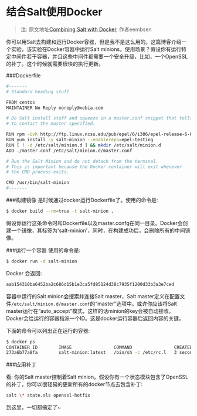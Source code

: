 # 结合Salt使用Docker #
>注: 原文地址[Combining Salt with Docker](http://blog.xebia.com/2014/06/14/combining-salt-with-docker/), 作者eembsen

你可以用Salt去构建和运行Docker容器，但是我不是这么用的。这篇博客介绍一个实验，该实验在Docker容器中运行Salt minions。使用场景？假设你有运行特定中间件若干容器，并且这些中间件都需要一个安全升级，比如，一个OpenSSL的补丁。这个时候就需要很快的执行更新。

###Dockerfile

```bash
#-------
# Standard heading stuff

FROM centos
MAINTAINER No Reply noreply@xebia.com

# Do Salt install stuff and squeeze in a master.conf snippet that tells the minion
# to contact the master specified.

RUN rpm -Uvh http://ftp.linux.ncsu.edu/pub/epel/6/i386/epel-release-6-8.noarch.rpm
RUN yum install -y salt-minion --enablerepo=epel-testing
RUN [ ! -d /etc/salt/minion.d ] && mkdir /etc/salt/minion.d
ADD ./master.conf /etc/salt/minion.d/master.conf

# Run the Salt Minion and do not detach from the terminal.
# This is important because the Docker container will exit whenever
# the CMD process exits.

CMD /usr/bin/salt-minion
#-------

```
###构建镜像
是时候通过docker运行Dockerfile了。使用的命令是:

```bash
$ docker build --rm=true -t salt-minion .
```
假设你运行这条命令时和Dockerfile以及master.confg在同一目录。Docker会创建一个镜像，其标签为'salt-minion'，同时，在构建成功后，会删除所有的中间镜像。

###运行一个容器
使用的命令是:

```bash
$ docker run -d salt-minion
```
Docker 会返回:

```bash
aab154310ba6452ba2c686d15b1e3ca5fd85124d38c7935f1200d33b3a3e7ced
```

容器中运行的Salt minion会搜索并连接Salt master，Salt master定义在配置文件```/etc/salt/minion.d/master.conf```的“master”选项中。或许你应该将Salt master运行在“auto_accept”模式，这样的话minion的key会被自动接收。Docker会给运行的容器指派一个ID。这是docker运行容器后返回内容的关键。

下面的命令可以列出正在运行的容器:

```bash
$ docker ps
CONTAINER ID        IMAGE                COMMAND                CREATED             STATUS              NAMES
273a6b77a8fa        salt-minion:latest   /bin/sh -c /etc/rc.l   3 seconds ago       Up 3 seconds        distracted_lumiere
```

###应用补丁

看: 你的Salt master控制着Salt minion。假设你有一个状态模块包含了OpenSSL的补丁，你可以很轻易的更新所有的docker节点去包含补丁:

```bash
salt \* state.sls openssl-hotfix
```

到这里，一切都搞定了~
